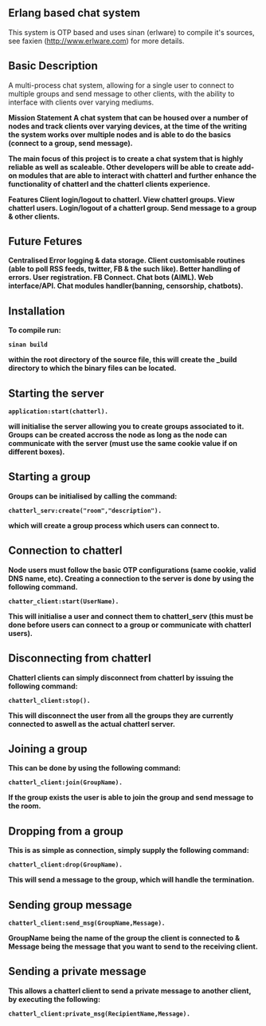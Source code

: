 <h2>Erlang based chat system</h2>

This system is OTP based and uses sinan (erlware) to compile it's sources, see faxien (http://www.erlware.com) for more details.

<h2>Basic Description</h2>
A multi-process chat system, allowing for a single user to connect to multiple groups and send message to other
clients, with the ability to interface with clients over varying mediums.

<b>Mission Statement</h2>
A chat system that can be housed over a number of nodes and track clients over varying devices, at the time of the writing the system works over multiple nodes and is able to do the basics (connect to a group, send message). 

The main focus of this project is to create a chat system that is highly reliable as well as scaleable. Other developers will be able to create add-on modules that are able to interact with chatterl and further enhance the functionality of chatterl and the chatterl clients experience.

<b>Features</h2>
Client login/logout to chatterl.
View chatterl groups.
View chatterl users.
Login/logout of a chatterl group.
Send message to a group & other clients.

<h2>Future Fetures</h2>
Centralised Error logging & data storage.
Client customisable routines (able to poll RSS feeds, twitter, FB & the such like).
Better handling of errors.
User registration.
FB Connect.
Chat bots (AIML).
Web interface/API.
Chat modules handler(banning, censorship, chatbots).

<h2>Installation</h2>
<p>To compile run:
<pre><code>sinan build</code></pre>
within the root directory of the source file, this will create the _build directory to which the binary files can be located.</p>

<h2>Starting the server</h2>
<pre><code>application:start(chatterl).</code></pre>
will initialise the server allowing you to create groups associated to it. Groups can be created accross the node as long as the node can communicate with the server (must use the same cookie value if on different boxes).

<h2>Starting a group</h2>
Groups can be initialised by calling the command:
<pre><code>chatterl_serv:create("room","description").</code></pre>
which will create a group process which users can connect to.

<h2>Connection to chatterl</h2>
Node users must follow the basic OTP configurations (same cookie, valid DNS name, etc). Creating a connection to the server is done by using the following command.
<pre><code>chatter_client:start(UserName).</code></pre>
This will initialise a user and connect them to chatterl_serv (this must be done before users can connect to a group or communicate with chatterl users).

<h2>Disconnecting from chatterl</h2>
Chatterl clients can simply disconnect from chatterl by issuing the following command:
<pre><code>chatterl_client:stop().</code></pre>
This will disconnect the user from all the groups they are currently connected to aswell as the actual chatterl server.

<h2>Joining a group</h2>
This can be done by using the following command:
<pre><code>chatterl_client:join(GroupName).</code></pre>
If the group exists the user is able to join the group and send message to the room.

<h2>Dropping from a group</h2>
This is as simple as connection, simply supply the following command:
<pre><code>chatterl_client:drop(GroupName).</code></pre>
This will send a message to the group, which will handle the termination.

<h2>Sending group message</h2>
<pre><code>chatterl_client:send_msg(GroupName,Message).</code></pre>
GroupName being the name of the group the client is connected to & Message being the message that you want to send to the receiving client.

<h2>Sending a private message</h2>
This allows a chatterl client to send a private message to another client, by executing the following:
<pre><code>chatterl_client:private_msg(RecipientName,Message).</code></pre>
